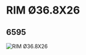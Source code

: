 # RIM Ø36.8X26
## 6595
![RIM Ø36.8X26](https://lc-www-live-s.legocdn.com/media/bricks/5/2/659501.jpg)